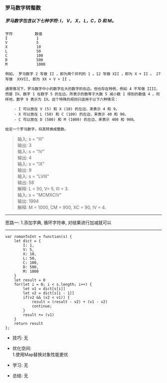 
### 罗马数字转整数

##### 罗马数字包含以下七种字符: I， V， X， L，C，D 和 M。

```
字符          数值
I             1
V             5
X             10
L             50
C             100
D             500
M             1000

例如， 罗马数字 2 写做 II ，即为两个并列的 1 。12 写做 XII ，即为 X + II 。 27 写做  XXVII, 即为 XX + V + II 。

通常情况下，罗马数字中小的数字在大的数字的右边。但也存在特例，例如 4 不写做 IIII，而是 IV。数字 1 在数字 5 的左边，所表示的数等于大数 5 减小数 1 得到的数值 4 。同样地，数字 9 表示为 IX。这个特殊的规则只适用于以下六种情况：

    - I 可以放在 V (5) 和 X (10) 的左边，来表示 4 和 9。
    - X 可以放在 L (50) 和 C (100) 的左边，来表示 40 和 90。 
    - C 可以放在 D (500) 和 M (1000) 的左边，来表示 400 和 900。

给定一个罗马数字，将其转换成整数。
```

> 输入: s = "III"  
  输出: 3  
> 输入: s = "IV"  
  输出: 4  
> 输入: s = "IX"  
  输出: 9  
> 输入: s = "LVIII"  
  输出: 58  
  解释: L = 50, V= 5, III = 3.  
> 输入: s = "MCMXCIV"  
  输出: 1994  
  解释: M = 1000, CM = 900, XC = 90, IV = 4.
      
---

思路一: 
1.添加字典, 循环字符串, 对结果进行加减就可以

---

```
var romanToInt = function(s) {
    let dict = {
        I: 1,
        V: 5,
        X: 10,
        L: 50,
        C: 100,
        D: 500,
        M: 1000
    }
    let result = 0
    for(let i = 0; i < s.length; i++) {
        let v1 = dict[s[i]]
        let v2 = dict[s[i - 1]]
        if(v2 && (v2 < v1)) {
            result = (result - v2) + (v1 - v2)
            continue;
        }
        result += (v1)
    }
    return result
};
```

* 技巧: 无 

* 优化空间:  
1.使用Map替换对象性能更优

* 学习: 无

* 总结: 无
